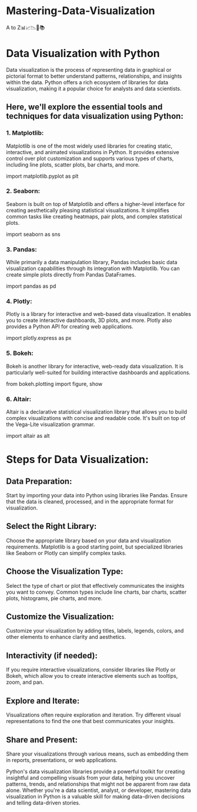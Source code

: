 # Mastering-Data-Visualization
A to Z📊📈📉📐📚


# Data Visualization with Python
Data visualization is the process of representing data in graphical or pictorial format to better understand patterns, relationships, and insights within the data. Python offers a rich ecosystem of libraries for data visualization, making it a popular choice for analysts and data scientists.

## Here, we'll explore the essential tools and techniques for data visualization using Python:

### 1. Matplotlib: 
Matplotlib is one of the most widely used libraries for creating static, interactive, and animated visualizations in Python. It provides extensive control over plot customization and supports various types of charts, including line plots, scatter plots, bar charts, and more.

import matplotlib.pyplot as plt

### 2. Seaborn: 
Seaborn is built on top of Matplotlib and offers a higher-level interface for creating aesthetically pleasing statistical visualizations. It simplifies common tasks like creating heatmaps, pair plots, and complex statistical plots.

import seaborn as sns

### 3. Pandas: 
While primarily a data manipulation library, Pandas includes basic data visualization capabilities through its integration with Matplotlib. You can create simple plots directly from Pandas DataFrames.

import pandas as pd

### 4. Plotly: 
Plotly is a library for interactive and web-based data visualization. It enables you to create interactive dashboards, 3D plots, and more. Plotly also provides a Python API for creating web applications.

import plotly.express as px

### 5. Bokeh: 
Bokeh is another library for interactive, web-ready data visualization. It is particularly well-suited for building interactive dashboards and applications.

from bokeh.plotting import figure, show

### 6. Altair: 
Altair is a declarative statistical visualization library that allows you to build complex visualizations with concise and readable code. It's built on top of the Vega-Lite visualization grammar.

import altair as alt

# Steps for Data Visualization:

## Data Preparation: 
Start by importing your data into Python using libraries like Pandas. Ensure that the data is cleaned, processed, and in the appropriate format for visualization.

## Select the Right Library: 
Choose the appropriate library based on your data and visualization requirements. Matplotlib is a good starting point, but specialized libraries like Seaborn or Plotly can simplify complex tasks.

## Choose the Visualization Type: 
Select the type of chart or plot that effectively communicates the insights you want to convey. Common types include line charts, bar charts, scatter plots, histograms, pie charts, and more.

## Customize the Visualization: 
Customize your visualization by adding titles, labels, legends, colors, and other elements to enhance clarity and aesthetics.

## Interactivity (if needed): 
If you require interactive visualizations, consider libraries like Plotly or Bokeh, which allow you to create interactive elements such as tooltips, zoom, and pan.

## Explore and Iterate: 
Visualizations often require exploration and iteration. Try different visual representations to find the one that best communicates your insights.

## Share and Present: 
Share your visualizations through various means, such as embedding them in reports, presentations, or web applications.

Python's data visualization libraries provide a powerful toolkit for creating insightful and compelling visuals from your data, helping you uncover patterns, trends, and relationships that might not be apparent from raw data alone. Whether you're a data scientist, analyst, or developer, mastering data visualization in Python is a valuable skill for making data-driven decisions and telling data-driven stories.
